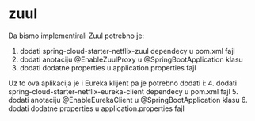 # zuul

Da bismo implementirali Zuul potrebno je:

1. dodati spring-cloud-starter-netflix-zuul dependecy u pom.xml fajl
2. dodati anotaciju @EnableZuulProxy u @SpringBootApplication klasu
3. dodati dodatne properties u application.properties fajl

Uz to ova aplikacija je i Eureka klijent pa je potrebno dodati i:
4. dodati spring-cloud-starter-netflix-eureka-client dependecy u pom.xml fajl
5. dodati anotaciju @EnableEurekaClient u @SpringBootApplication klasu
6. dodati dodatne properties u application.properties fajl
